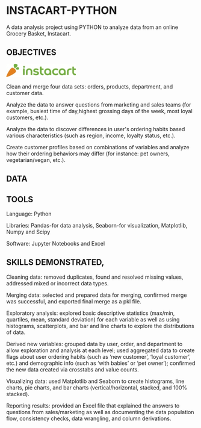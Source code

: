 # INSTACART-PYTHON
A data analysis project using PYTHON to analyze data from an online Grocery Basket, Instacart.
## OBJECTIVES
![instacart logo](https://github.com/sonalsinghal21/Python_Instacart/blob/main/instacart-logo.jpg)

Clean and merge four data sets: orders, products, department, and customer data.

Analyze the data to answer questions from marketing and sales teams (for example, busiest time of day,highest grossing days of the week, most loyal customers, etc.).

Analyze the data to discover differences in user's ordering habits based various characteristics (such as region, income, loyalty status, etc.).

Create customer profiles based on combinations of variables and analyze how their ordering behaviors may differ (for instance: pet owners, vegetarian/vegan, etc.).
## DATA
## TOOLS
Language: Python

Libraries: Pandas-for data analysis,
Seaborn-for visualization, Matplotlib,
 Numpy and Scipy

Software: Jupyter Notebooks and Excel
## SKILLS DEMONSTRATED,
Cleaning data: removed duplicates, found and resolved missing values, addressed mixed or incorrect data types. 

Merging data: selected and prepared data for merging, confirmed merge was successful, and exported final merge as a pkl file.

Exploratory analysis: explored basic descriptive statistics (max/min, quartiles, mean, standard deviation) for each variable as well as using histograms, scatterplots, and bar and line charts to explore the distributions of data.

Derived new variables: grouped data by user, order, and department to allow exploration and analysis at each level; used aggregated data to create flags about user ordering habits (such as ‘new customer’, ‘loyal customer’, etc.) and demographic info (such as ‘with babies’ or ‘pet owner’); confirmed the new data created via crosstabs and value counts.

Visualizing data: used Matplotlib and Seaborn to create histograms, line charts, pie charts, and bar charts (vertical/horizontal, stacked, and 100% stacked). 

Reporting results: provided an Excel file that explained the answers to questions from sales/marketing as well as documenting the data population flow, consistency checks, data wrangling, and column derivations.
